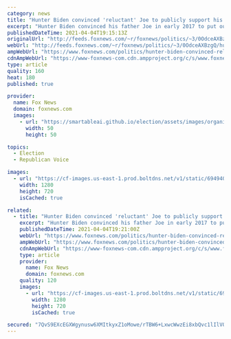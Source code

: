 ```yaml
---
category: news
title: "Hunter Biden convinced 'reluctant' Joe to publicly support his relationship with Beau's widow Hallie"
excerpt: "Hunter Biden convinced his father Joe in early 2017 to put out a statement approving of the affair he was having with his deceased brother Beau's widow, Hallie Biden, telling Joe that if he didn't, the relationship would \"seem wrong.\""
publishedDateTime: 2021-04-04T19:15:13Z
originalUrl: "http://feeds.foxnews.com/~r/foxnews/politics/~3/0OdceAXBzgQ/hunter-biden-convinced-reluctant-joe-to-publicly-support-his-relationship-with-beaus-widow-hallie"
webUrl: "http://feeds.foxnews.com/~r/foxnews/politics/~3/0OdceAXBzgQ/hunter-biden-convinced-reluctant-joe-to-publicly-support-his-relationship-with-beaus-widow-hallie"
ampWebUrl: "https://www.foxnews.com/politics/hunter-biden-convinced-reluctant-joe-to-publicly-support-his-relationship-with-beaus-widow-hallie.amp"
cdnAmpWebUrl: "https://www-foxnews-com.cdn.ampproject.org/c/s/www.foxnews.com/politics/hunter-biden-convinced-reluctant-joe-to-publicly-support-his-relationship-with-beaus-widow-hallie.amp"
type: article
quality: 160
heat: 180
published: true

provider:
  name: Fox News
  domain: foxnews.com
  images:
    - url: "https://smartableai.github.io/election/assets/images/organizations/foxnews.com-50x50.jpg"
      width: 50
      height: 50

topics:
  - Election
  - Republican Voice

images:
  - url: "https://cf-images.us-east-1.prod.boltdns.net/v1/static/694940094001/ec65f932-ba5e-46fc-90fb-78616b81afbe/db300423-7131-4072-90c4-e18e48b5851d/1280x720/match/image.jpg"
    width: 1280
    height: 720
    isCached: true

related:
  - title: "Hunter Biden convinced 'reluctant' Joe to publicly support his relationship with Beau's widow Hallie"
    excerpt: "Hunter Biden convinced his father Joe in early 2017 to put out a statement approving of the affair he was having with his deceased brother Beau's widow, Hallie Biden, telling Joe that if he didn't, the relationship would \"seem wrong.\" \"'Dad,' I told him ..."
    publishedDateTime: 2021-04-04T19:21:00Z
    webUrl: "https://www.foxnews.com/politics/hunter-biden-convinced-reluctant-joe-to-publicly-support-his-relationship-with-beaus-widow-hallie"
    ampWebUrl: "https://www.foxnews.com/politics/hunter-biden-convinced-reluctant-joe-to-publicly-support-his-relationship-with-beaus-widow-hallie.amp"
    cdnAmpWebUrl: "https://www-foxnews-com.cdn.ampproject.org/c/s/www.foxnews.com/politics/hunter-biden-convinced-reluctant-joe-to-publicly-support-his-relationship-with-beaus-widow-hallie.amp"
    type: article
    provider:
      name: Fox News
      domain: foxnews.com
    quality: 120
    images:
      - url: "https://cf-images.us-east-1.prod.boltdns.net/v1/static/694940094001/ec65f932-ba5e-46fc-90fb-78616b81afbe/db300423-7131-4072-90c4-e18e48b5851d/1280x720/match/image.jpg"
        width: 1280
        height: 720
        isCached: true

secured: "7QvS9EXcEGXWgynusw6XMItkyxZ1oMowe/rTBW6+LxwcWwzEi8xbQvc1lIlVQNU3D+1YSs8X/yLSNuOHx3j1SIIpyNxVKHJcPkkD5GwP3cCP7/sgPtfqIqIRNM88mJOS4UJdIPF4xgW5xjYJHcjYoXS6Xwo0gRo+tMAYrcFhkqdr4zUPzfS9hnOrghauS0H73BE2xSYJl0fKBDtBi/809WzR8FKLxGoXg7XtRasG3dWhgZkZwcSat0sW8zVqq7akgBE+OulfdTkaEPiXLmzp/SwKz4R3QUEbQfFxsXy+nYpdzOSVaLwbLvIcXJQ1WUWEIjXSj9/1NEuL9HNy5CWZXaR1IHfR6ChpN7LHE5xGYE0=;LNOFpggolpIofAvwhijdWQ=="
---
```


